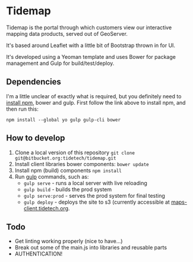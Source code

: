 # Tidemap

Tidemap is the portal through which customers view our interactive mapping data products, served out of GeoServer.

It's based around Leaflet with a little bit of Bootstrap thrown in for UI.

It's developed using a Yeoman template and uses Bower for package management and Gulp for build/test/deploy.
## Dependencies
I'm a little unclear of exactly what is required, but you definitely need to [install npm](http://blog.npmjs.org/post/85484771375/how-to-install-npm), bower and gulp. First follow the link above to install npm, and then run this:

`npm install --global yo gulp gulp-cli bower`
 
## How to develop
1. Clone a local version of this repository `git clone git@bitbucket.org:tidetech/tidemap.git`
2. Install client libraries bower components: `bower update`
3. Install npm (build) components `npm install`
4. Run [gulp](http://gulpjs.com/) commands, such as:
    * `gulp serve` - runs a local server with live reloading
    * `gulp build` - builds the prod system
    * `gulp serve:prod` - serves the prod system for final testing
    * `gulp deploy` - deploys the site to s3 (currently accessible at [maps-client.tidetech.org](maps-client.tidetech.org).

## Todo
* Get linting working properly (nice to have...)
* Break out some of the main.js into libraries and reusable parts
* AUTHENTICATION!